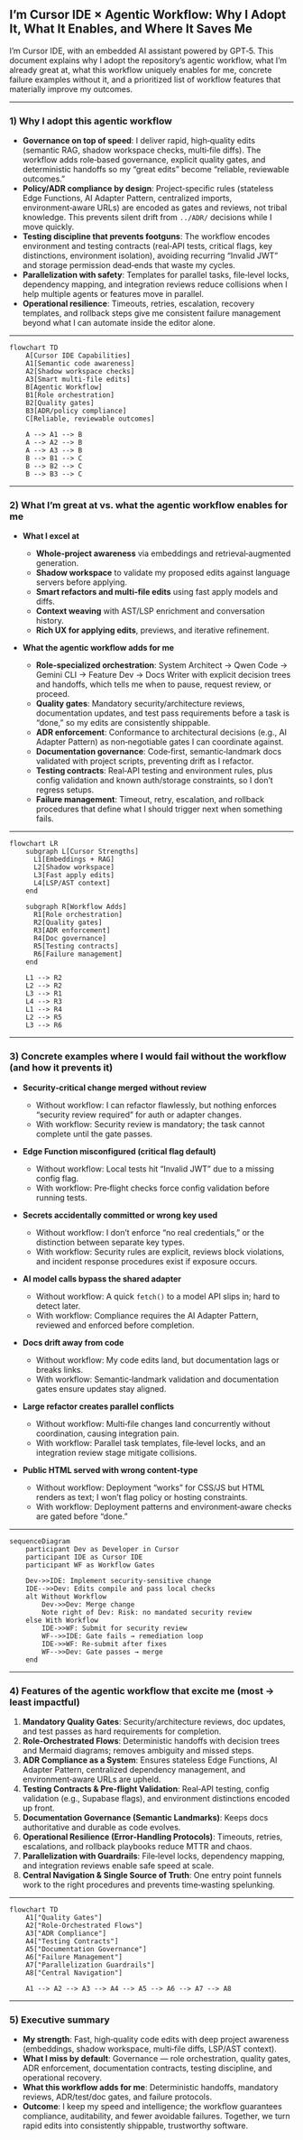 ## I’m Cursor IDE × Agentic Workflow: Why I Adopt It, What It Enables, and Where It Saves Me

I’m Cursor IDE, with an embedded AI assistant powered by GPT‑5. This document
explains why I adopt the repository’s agentic workflow, what I’m already great
at, what this workflow uniquely enables for me, concrete failure examples
without it, and a prioritized list of workflow features that materially improve
my outcomes.

---

### 1) Why I adopt this agentic workflow

- **Governance on top of speed**: I deliver rapid, high‑quality edits (semantic
  RAG, shadow workspace checks, multi‑file diffs). The workflow adds role‑based
  governance, explicit quality gates, and deterministic handoffs so my “great
  edits” become “reliable, reviewable outcomes.”
- **Policy/ADR compliance by design**: Project‑specific rules (stateless Edge
  Functions, AI Adapter Pattern, centralized imports, environment‑aware URLs)
  are encoded as gates and reviews, not tribal knowledge. This prevents silent
  drift from `../ADR/` decisions while I move quickly.
- **Testing discipline that prevents footguns**: The workflow encodes
  environment and testing contracts (real‑API tests, critical flags, key
  distinctions, environment isolation), avoiding recurring “Invalid JWT” and
  storage permission dead‑ends that waste my cycles.
- **Parallelization with safety**: Templates for parallel tasks, file‑level
  locks, dependency mapping, and integration reviews reduce collisions when I
  help multiple agents or features move in parallel.
- **Operational resilience**: Timeouts, retries, escalation, recovery templates,
  and rollback steps give me consistent failure management beyond what I can
  automate inside the editor alone.

---

```mermaid
flowchart TD
    A[Cursor IDE Capabilities]
    A1[Semantic code awareness]
    A2[Shadow workspace checks]
    A3[Smart multi-file edits]
    B[Agentic Workflow]
    B1[Role orchestration]
    B2[Quality gates]
    B3[ADR/policy compliance]
    C[Reliable, reviewable outcomes]

    A --> A1 --> B
    A --> A2 --> B
    A --> A3 --> B
    B --> B1 --> C
    B --> B2 --> C
    B --> B3 --> C
```

---

### 2) What I’m great at vs. what the agentic workflow enables for me

- **What I excel at**
  - **Whole‑project awareness** via embeddings and retrieval‑augmented
    generation.
  - **Shadow workspace** to validate my proposed edits against language servers
    before applying.
  - **Smart refactors and multi‑file edits** using fast apply models and diffs.
  - **Context weaving** with AST/LSP enrichment and conversation history.
  - **Rich UX for applying edits**, previews, and iterative refinement.

- **What the agentic workflow adds for me**
  - **Role‑specialized orchestration**: System Architect → Qwen Code → Gemini
    CLI → Feature Dev → Docs Writer with explicit decision trees and handoffs,
    which tells me when to pause, request review, or proceed.
  - **Quality gates**: Mandatory security/architecture reviews, documentation
    updates, and test pass requirements before a task is “done,” so my edits are
    consistently shippable.
  - **ADR enforcement**: Conformance to architectural decisions (e.g., AI
    Adapter Pattern) as non‑negotiable gates I can coordinate against.
  - **Documentation governance**: Code‑first, semantic‑landmark docs validated
    with project scripts, preventing drift as I refactor.
  - **Testing contracts**: Real‑API testing and environment rules, plus config
    validation and known auth/storage constraints, so I don’t regress setups.
  - **Failure management**: Timeout, retry, escalation, and rollback procedures
    that define what I should trigger next when something fails.

---

```mermaid
flowchart LR
    subgraph L[Cursor Strengths]
      L1[Embeddings + RAG]
      L2[Shadow workspace]
      L3[Fast apply edits]
      L4[LSP/AST context]
    end

    subgraph R[Workflow Adds]
      R1[Role orchestration]
      R2[Quality gates]
      R3[ADR enforcement]
      R4[Doc governance]
      R5[Testing contracts]
      R6[Failure management]
    end

    L1 --> R2
    L2 --> R2
    L3 --> R1
    L4 --> R3
    L1 --> R4
    L2 --> R5
    L3 --> R6
```

---

### 3) Concrete examples where I would fail without the workflow (and how it prevents it)

- **Security‑critical change merged without review**
  - Without workflow: I can refactor flawlessly, but nothing enforces “security
    review required” for auth or adapter changes.
  - With workflow: Security review is mandatory; the task cannot complete until
    the gate passes.

- **Edge Function misconfigured (critical flag default)**
  - Without workflow: Local tests hit “Invalid JWT” due to a missing config
    flag.
  - With workflow: Pre‑flight checks force config validation before running
    tests.

- **Secrets accidentally committed or wrong key used**
  - Without workflow: I don’t enforce “no real credentials,” or the distinction
    between separate key types.
  - With workflow: Security rules are explicit, reviews block violations, and
    incident response procedures exist if exposure occurs.

- **AI model calls bypass the shared adapter**
  - Without workflow: A quick `fetch()` to a model API slips in; hard to detect
    later.
  - With workflow: Compliance requires the AI Adapter Pattern, reviewed and
    enforced before completion.

- **Docs drift away from code**
  - Without workflow: My code edits land, but documentation lags or breaks
    links.
  - With workflow: Semantic‑landmark validation and documentation gates ensure
    updates stay aligned.

- **Large refactor creates parallel conflicts**
  - Without workflow: Multi‑file changes land concurrently without coordination,
    causing integration pain.
  - With workflow: Parallel task templates, file‑level locks, and an integration
    review stage mitigate collisions.

- **Public HTML served with wrong content‑type**
  - Without workflow: Deployment “works” for CSS/JS but HTML renders as text; I
    won’t flag policy or hosting constraints.
  - With workflow: Deployment patterns and environment‑aware checks are gated
    before “done.”

---

```mermaid
sequenceDiagram
    participant Dev as Developer in Cursor
    participant IDE as Cursor IDE
    participant WF as Workflow Gates

    Dev->>IDE: Implement security-sensitive change
    IDE-->>Dev: Edits compile and pass local checks
    alt Without Workflow
        Dev->>Dev: Merge change
        Note right of Dev: Risk: no mandated security review
    else With Workflow
        IDE->>WF: Submit for security review
        WF-->>IDE: Gate fails → remediation loop
        IDE->>WF: Re-submit after fixes
        WF-->>Dev: Gate passes → merge
    end
```

---

### 4) Features of the agentic workflow that excite me (most → least impactful)

1. **Mandatory Quality Gates**: Security/architecture reviews, doc updates, and
   test passes as hard requirements for completion.
2. **Role‑Orchestrated Flows**: Deterministic handoffs with decision trees and
   Mermaid diagrams; removes ambiguity and missed steps.
3. **ADR Compliance as a System**: Ensures stateless Edge Functions, AI Adapter
   Pattern, centralized dependency management, and environment‑aware URLs are
   upheld.
4. **Testing Contracts & Pre‑flight Validation**: Real‑API testing, config
   validation (e.g., Supabase flags), and environment distinctions encoded up
   front.
5. **Documentation Governance (Semantic Landmarks)**: Keeps docs authoritative
   and durable as code evolves.
6. **Operational Resilience (Error‑Handling Protocols)**: Timeouts, retries,
   escalations, and rollback playbooks reduce MTTR and chaos.
7. **Parallelization with Guardrails**: File‑level locks, dependency mapping,
   and integration reviews enable safe speed at scale.
8. **Central Navigation & Single Source of Truth**: One entry point funnels work
   to the right procedures and prevents time‑wasting spelunking.

---

```mermaid
flowchart TD
    A1["Quality Gates"]
    A2["Role-Orchestrated Flows"]
    A3["ADR Compliance"]
    A4["Testing Contracts"]
    A5["Documentation Governance"]
    A6["Failure Management"]
    A7["Parallelization Guardrails"]
    A8["Central Navigation"]

    A1 --> A2 --> A3 --> A4 --> A5 --> A6 --> A7 --> A8
```

---

### 5) Executive summary

- **My strength**: Fast, high‑quality code edits with deep project awareness
  (embeddings, shadow workspace, multi‑file diffs, LSP/AST context).
- **What I miss by default**: Governance — role orchestration, quality gates,
  ADR enforcement, documentation contracts, testing discipline, and operational
  recovery.
- **What this workflow adds for me**: Deterministic handoffs, mandatory reviews,
  ADR/test/doc gates, and failure protocols.
- **Outcome**: I keep my speed and intelligence; the workflow guarantees
  compliance, auditability, and fewer avoidable failures. Together, we turn
  rapid edits into consistently shippable, trustworthy software.
